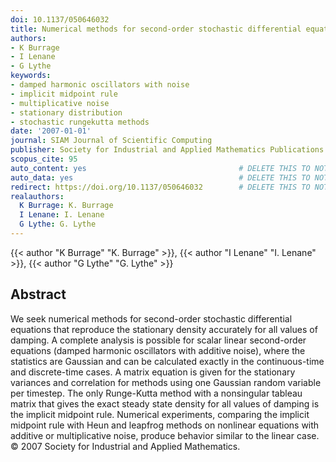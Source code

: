 ```yaml
---
doi: 10.1137/050646032
title: Numerical methods for second-order stochastic differential equations
authors:
- K Burrage
- I Lenane
- G Lythe
keywords:
- damped harmonic oscillators with noise
- implicit midpoint rule
- multiplicative noise
- stationary distribution
- stochastic rungekutta methods
date: '2007-01-01'
journal: SIAM Journal of Scientific Computing
publisher: Society for Industrial and Applied Mathematics Publications
scopus_cite: 95
auto_content: yes                                  # DELETE THIS TO NOT AUTO GENERATE CONTENT
auto_data: yes                                     # DELETE THIS TO NOT AUTO GENERATE METADATA
redirect: https://doi.org/10.1137/050646032        # DELETE THIS TO NOT REDIRECT
realauthors:
  K Burrage: K. Burrage
  I Lenane: I. Lenane
  G Lythe: G. Lythe
---
```

{{< author "K Burrage" "K. Burrage" >}}, {{< author "I Lenane" "I. Lenane" >}}, {{< author "G Lythe" "G. Lythe" >}}

## Abstract
We seek numerical methods for second-order stochastic differential equations that reproduce the stationary density accurately for all values of damping. A complete analysis is possible for scalar linear second-order equations (damped harmonic oscillators with additive noise), where the statistics are Gaussian and can be calculated exactly in the continuous-time and discrete-time cases. A matrix equation is given for the stationary variances and correlation for methods using one Gaussian random variable per timestep. The only Runge-Kutta method with a nonsingular tableau matrix that gives the exact steady state density for all values of damping is the implicit midpoint rule. Numerical experiments, comparing the implicit midpoint rule with Heun and leapfrog methods on nonlinear equations with additive or multiplicative noise, produce behavior similar to the linear case. © 2007 Society for Industrial and Applied Mathematics.
